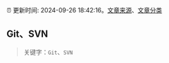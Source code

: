 :alarm_clock: 更新时间: 2024-09-26 18:42:16。[文章来源](/README.md)、[文章分类](/TAGS.md)

## Git、SVN


> 关键字：`Git`、`SVN`



